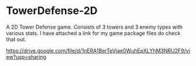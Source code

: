 # TowerDefense-2D
A 2D Tower Defense game. Consists of 3 towers and 3 enemy types with various stats. I have attached a link for my game package files do check that out.


https://drive.google.com/file/d/1nERA1BerTeVjae0WuhEpXLYhM3NRU2F9/view?usp=sharing
